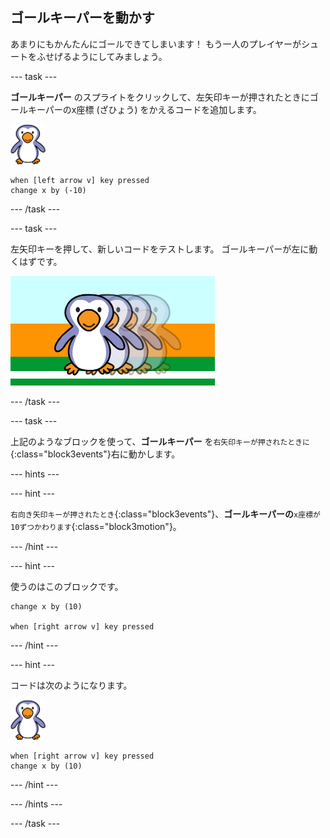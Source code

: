## ゴールキーパーを動かす

あまりにもかんたんにゴールできてしまいます！ もう一人のプレイヤーがシュートをふせげるようにしてみましょう。

--- task ---

__ゴールキーパー__ のスプライトをクリックして、左矢印キーが押されたときにゴールキーパーのx座標 (ざひょう) をかえるコードを追加します。

![ゴールキーパーのスプライト](images/goalie-sprite.png)

```blocks3
when [left arrow v] key pressed
change x by (-10)
```

--- /task ---

--- task ---

左矢印キーを押して、新しいコードをテストします。 ゴールキーパーが左に動くはずです。

![スクリーンショット](images/goalie-move-left-test.png)

--- /task ---

--- task ---

上記のようなブロックを使って、__ゴールキーパー__ を`右矢印キーが押されたときに`{:class="block3events"}右に動かします。

--- hints ---


--- hint ---

`右向き矢印キーが押されたとき`{:class="block3events"}、__ゴールキーパーの__`x座標が10ずつかわります`{:class="block3motion"}。

--- /hint ---

--- hint ---

使うのはこのブロックです。

```blocks3
change x by (10)

when [right arrow v] key pressed
```

--- /hint ---

--- hint ---

コードは次のようになります。

![ゴールキーパーのスプライト](images/goalie-sprite.png)

```blocks3
when [right arrow v] key pressed
change x by (10)
```

--- /hint ---

--- /hints ---

--- /task ---
